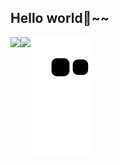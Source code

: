 ## Hello world🐣~~

<img align="left" src="https://count.getloli.com/get/@:Polumm?theme=moebooru">
<img align="left" src="https://github-readme-stats-hassan.vercel.app/api?username=Polumm&theme=default_repocard&show_icons=true&count_private=true">











![github contribution grid snake animation](https://github.com/Polumm/Polumm/blob/output/github-contribution-grid-snake.svg)

